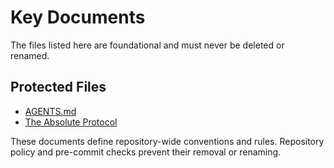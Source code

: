 # Key Documents

The files listed here are foundational and must never be deleted or renamed.

## Protected Files

- [AGENTS.md](../AGENTS.md)
- [The Absolute Protocol](The_Absolute_Protocol.md)

These documents define repository-wide conventions and rules. Repository policy and pre-commit checks prevent their removal or renaming.
